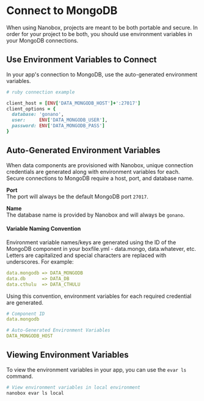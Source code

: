 # Connect to MongoDB

When using Nanobox, projects are meant to be both portable and secure. In order for your project to be both, you should use environment variables in your MongoDB connections.

## Use Environment Variables to Connect
In your app's connection to MongoDB, use the auto-generated environment variables.

```ruby
# ruby connection example

client_host = [ENV['DATA_MONGODB_HOST']+':27017']
client_options = {
  database: 'gonano',
  user:     ENV['DATA_MONGODB_USER'],
  password: ENV['DATA_MONGODB_PASS']
}
```

## Auto-Generated Environment Variables
When data components are provisioned with Nanobox, unique connection credentials are generated along with environment variables for each. Secure connections to MongoDB require a host, port, and database name.

**Port**  
The port will always be the default MongoDB port `27017`.

**Name**  
The database name is provided by Nanobox and will always be `gonano`.

#### Variable Naming Convention
Environment variable names/keys are generated using the ID of the MongoDB component in your boxfile.yml - data.mongo, data.whatever, etc. Letters are capitalized and special characters are replaced with underscores. For example:

```yaml
data.mongodb => DATA_MONGODB
data.db      => DATA_DB
data.cthulu  => DATA_CTHULU
```

Using this convention, environment variables for each required credential are generated.

```yaml
# Component ID
data.mongodb

# Auto-Generated Environment Variables
DATA_MONGODB_HOST
```

## Viewing Environment Variables
To view the environment variables in your app, you can use the `evar ls` command.

```bash
# View environment variables in local environment
nanobox evar ls local
```

